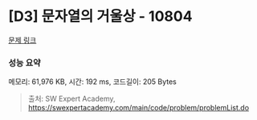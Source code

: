 # [D3] 문자열의 거울상 - 10804 

[문제 링크](https://swexpertacademy.com/main/code/problem/problemDetail.do?contestProbId=AXTC0x16D8EDFASe) 

### 성능 요약

메모리: 61,976 KB, 시간: 192 ms, 코드길이: 205 Bytes



> 출처: SW Expert Academy, https://swexpertacademy.com/main/code/problem/problemList.do